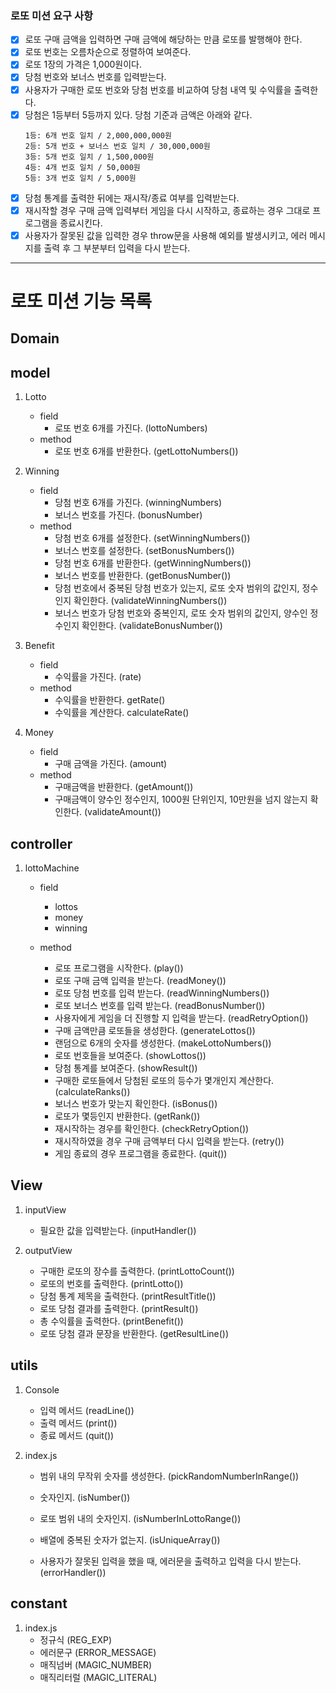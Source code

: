 ### 로또 미션 요구 사항

- [x] 로또 구매 금액을 입력하면 구매 금액에 해당하는 만큼 로또를 발행해야 한다.
- [x] 로또 번호는 오름차순으로 정렬하여 보여준다.
- [x] 로또 1장의 가격은 1,000원이다.
- [x] 당첨 번호와 보너스 번호를 입력받는다.
- [x] 사용자가 구매한 로또 번호와 당첨 번호를 비교하여 당첨 내역 및 수익률을 출력한다.
- [x] 당첨은 1등부터 5등까지 있다. 당첨 기준과 금액은 아래와 같다.
  ```
  1등: 6개 번호 일치 / 2,000,000,000원
  2등: 5개 번호 + 보너스 번호 일치 / 30,000,000원
  3등: 5개 번호 일치 / 1,500,000원
  4등: 4개 번호 일치 / 50,000원
  5등: 3개 번호 일치 / 5,000원
  ```
- [x] 당첨 통계를 출력한 뒤에는 재시작/종료 여부를 입력받는다.
- [x] 재시작할 경우 구매 금액 입력부터 게임을 다시 시작하고, 종료하는 경우 그대로 프로그램을 종료시킨다.
- [x] 사용자가 잘못된 값을 입력한 경우 throw문을 사용해 예외를 발생시키고, 에러 메시지를 출력 후 그 부분부터 입력을 다시 받는다.

---

# 로또 미션 기능 목록

## Domain

## model

1. Lotto

   - field
     - 로또 번호 6개를 가진다. (lottoNumbers)
   - method
     - 로또 번호 6개를 반환한다. (getLottoNumbers())

2. Winning

   - field
     - 당첨 번호 6개를 가진다. (winningNumbers)
     - 보너스 번호를 가진다. (bonusNumber)
   - method
     - 당첨 번호 6개를 설정한다. (setWinningNumbers())
     - 보너스 번호를 설정한다. (setBonusNumbers())
     - 당첨 번호 6개를 반환한다. (getWinningNumbers())
     - 보너스 번호를 반환한다. (getBonusNumber())
     - 당첨 번호에서 중복된 당첨 번호가 있는지, 로또 숫자 범위의 값인지, 정수인지 확인한다. (validateWinningNumbers())
     - 보너스 번호가 당첨 번호와 중복인지, 로또 숫자 범위의 값인지, 양수인 정수인지 확인한다. (validateBonusNumber())

3. Benefit

   - field
     - 수익률을 가진다. (rate)
   - method
     - 수익률을 반환한다. getRate()
     - 수익률을 계산한다. calculateRate()

4. Money

   - field
     - 구매 금액을 가진다. (amount)
   - method
     - 구매금액을 반환한다. (getAmount())
     - 구매금액이 양수인 정수인지, 1000원 단위인지, 10만원을 넘지 않는지 확인한다. (validateAmount())

## controller

1. lottoMachine

   - field

     - lottos
     - money
     - winning

   - method

     - 로또 프로그램을 시작한다. (play())
     - 로또 구매 금액 입력을 받는다. (readMoney())
     - 로또 당첨 번호를 입력 받는다. (readWinningNumbers())
     - 로또 보너스 번호를 입력 받는다. (readBonusNumber())
     - 사용자에게 게임을 더 진행할 지 입력을 받는다. (readRetryOption())
     - 구매 금액만큼 로또들을 생성한다. (generateLottos())
     - 랜덤으로 6개의 숫자를 생성한다. (makeLottoNumbers())
     - 로또 번호들을 보여준다. (showLottos())
     - 당첨 통계를 보여준다. (showResult())
     - 구매한 로또들에서 당첨된 로또의 등수가 몇개인지 계산한다. (calculateRanks())
     - 보너스 번호가 맞는지 확인한다. (isBonus())
     - 로또가 몇등인지 반환한다. (getRank())
     - 재시작하는 경우를 확인한다. (checkRetryOption())
     - 재시작하였을 경우 구매 금액부터 다시 입력을 받는다. (retry())
     - 게임 종료의 경우 프로그램을 종료한다. (quit())

## View

1. inputView

   - 필요한 값을 입력받는다. (inputHandler())

2. outputView
   - 구매한 로또의 장수를 출력한다. (printLottoCount())
   - 로또의 번호를 출력한다. (printLotto())
   - 당첨 통계 제목을 출력한다. (printResultTitle())
   - 로또 당첨 결과를 출력한다. (printResult())
   - 총 수익률을 출력한다. (printBenefit())
   - 로또 당첨 결과 문장을 반환한다. (getResultLine())

## utils

1. Console

   - 입력 메서드 (readLine())
   - 출력 메서드 (print())
   - 종료 메서드 (quit())

2. index.js

   - 범위 내의 무작위 숫자를 생성한다. (pickRandomNumberInRange())

   - 숫자인지. (isNumber())
   - 로또 범위 내의 숫자인지. (isNumberInLottoRange())
   - 배열에 중복된 숫자가 없는지. (isUniqueArray())

   - 사용자가 잘못된 입력을 했을 때, 에러문을 출력하고 입력을 다시 받는다. (errorHandler())

## constant

1. index.js
   - 정규식 (REG_EXP)
   - 에러문구 (ERROR_MESSAGE)
   - 매직넘버 (MAGIC_NUMBER)
   - 매직리터럴 (MAGIC_LITERAL)
